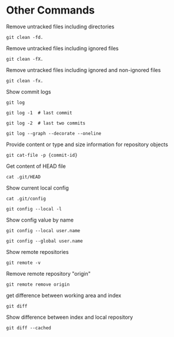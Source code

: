 # Other Commands

Remove untracked files including directories

    git clean -fd.

Remove untracked files including ignored files

    git clean -fX.

Remove untracked files including ignored and non-ignored files

    git clean -fx.

Show commit logs

    git log 
    
    git log -1  # last commit
    
    git log -2  # last two commits

    git log --graph --decorate --oneline 

Provide content or type and size information for repository objects

    git cat-file -p {commit-id} 

Get content of HEAD file

    cat .git/HEAD 

Show current local config

    cat .git/config

    git config --local -l

Show config value by name
  
    git config --local user.name

    git config --global user.name

Show remote repositories

    git remote -v 

Remove remote repository "origin" 
  
    git remote remove origin  
  
get difference between working area and index  
  
    git diff 

Show difference between index and local repository  
  
    git diff --cached